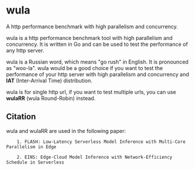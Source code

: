 # wula
A http performance benchmark with high parallelism and concurrency.

wula is a http performance benchmark tool with high parallelism and concurrency. It is written in Go and can be used to test the performance of any http server.

wula is a Russian word, which means "go rush" in English. It is pronounced as "woo-la". 
wula would be a good choice if you want to test the performance of your http server with high parallelism and concurrency and **IAT** (Inter-Arrival Time) distribution.

wula is for single http url, if you want to test multiple urls, you can use **wulaRR** (wula Round-Robin) instead.

## Citation
wula and wulaRR are used in the following paper:

```
    1. FLASH: Low-Latency Serverless Model Inference with Multi-Core Parallelism in Edge
    
    2. EINS: Edge-Cloud Model Inference with Network-Efficiency Schedule in Serverless 

```